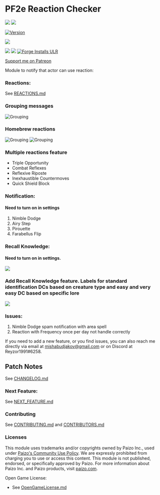 # PF2e Reaction Checker
![](https://img.shields.io/endpoint?url=https%3A%2F%2Ffoundryshields.com%2Fversion%3Fstyle%3Dflat%26url%3Dhttps://raw.githubusercontent.com/reyzor1991/foundry-vtt-pf2e-reaction/main/module.json)
![](https://img.shields.io/endpoint?url=https%3A%2F%2Ffoundryshields.com%2Fsystem%3FnameType%3Dfull%26showVersion%3D1%26style%3Dflat%26url%3Dhttps://raw.githubusercontent.com/reyzor1991/foundry-vtt-pf2e-reaction/main/module.json)

[![Version]][Version URL]

![](https://img.shields.io/github/release-date/reyzor1991/foundry-vtt-pf2e-reaction)

![](https://img.shields.io/github/downloads/reyzor1991/foundry-vtt-pf2e-reaction/total?label=All%20Downloads)
![](https://img.shields.io/github/downloads-pre/reyzor1991/foundry-vtt-pf2e-reaction/latest/total?label=Latest%20version)
[![Forge Installs ULR]][Forge Installs Download]

[Support me on Patreon](https://www.patreon.com/reyzor1991)

Module to notify that actor can use reaction:

### Reactions:
See [REACTIONS.md](./REACTIONS.md)

### Grouping messages
![Grouping](./grouping.gif)

### Homebrew reactions
![Grouping](./homebrew.png)
![Grouping](./homebrew_settings.png)

### Multiple reactions feature
- Triple Opportunity
- Combat Reflexes
- Reflexive Riposte
- Inexhaustible Countermoves
- Quick Shield Block

### Notification:
#### Need to turn on in settings
1. Nimble Dodge
2. Airy Step
3. Pirouette
4. Farabellus Flip

### Recall Knowledge:
#### Need to turn on in settings.
![](./recallSettings.png)

### Add Recall Knowledge feature. Labels for standard identification DCs based on creature type and easy and very easy DC based on specific lore
![](./exampleKnowledge.png)

### Issues:
1. Nimble Dodge spam notification with area spell
2. Reaction with Frequency once per day not handle correctly

If you need to add a new feature, or you find issues, you can also reach me directly via email at mishabudjakov@gmail.com or on Discord at Reyzor1991#6258.

## Patch Notes

See [CHANGELOG.md](./CHANGELOG.md)

### Next Feature:

See [NEXT_FEATURE.md](./NEXT_FEATURE.md)

### Contributing
See [CONTRIBUTING.md](CONTRIBUTING.md) and [CONTRIBUTORS.md](CONTRIBUTORS.md)

### Licenses

This module uses trademarks and/or copyrights owned by Paizo Inc., used
under [Paizo's Community Use Policy](https://paizo.com/community/communityuse). We are expressly prohibited from
charging you to use or access this content. This module is not published, endorsed, or specifically approved by Paizo.
For more information about Paizo Inc. and Paizo products, visit [paizo.com](paizo.com).

Open Game License:

* See [OpenGameLicense.md](OpenGameLicense.md)

[Version]: https://img.shields.io/badge/Version-0.3.4-yellow?style=flat-square
[Version URL]: https://github.com/reyzor1991/foundry-vtt-pf2e-reaction

[Forge Installs ULR]: https://img.shields.io/badge/dynamic/json?label=Forge%20Installs&query=package.installs&suffix=%25&url=https%3A%2F%2Fforge-vtt.com%2Fapi%2Fbazaar%2Fpackage%2Fpf2e-reaction&colorB=4aa94a
[Forge Installs Download]: https://forge-vtt.com/bazaar#package=pf2e-reaction